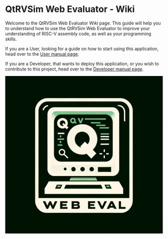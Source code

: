 # QtRVSim Web Evaluator - Wiki

Welcome to the QtRVSim Web Evaluator Wiki page. This guide will help you to understand how to use the QtRVSim Web Evaluator to improve your understanding of RISC-V assembly code, as well as your programming skills.

If you are a User, looking for a guide on how to start using this application, head over to the [User manual page](./user/index).

If you are a Developer, that wants to deploy this application, or you wish to contribute to this project, head over to the [Developer manual page](./dev/index).

![QtRVSim Web Evaluator](./img/favicon.png)